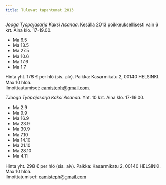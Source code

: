 ```yaml
---
title: Tulevat tapahtumat 2013
---
```


*Jooga Työpajasarja Kaksi Asanaa*. Kesällä 2013 poikkeuksellisesti vain 6 krt. Aina klo. 17-19.00.

* Ma 6.5 
* Ma 13.5
* Ma 27.5
* Ma 10.6
* Ma 17.6
* Ma 1.7

Hinta yht. 178 € per hlö (sis. alv). Paikka: Kasarmikatu 2, 00140 HELSINKI. Max 10 hlöä. 
<br/>Ilmoittautumiset: camisteph@gmail.com.



*TJooga Työpajasarja Kaksi Asanaa*. Yht. 10 krt. Aina klo. 17-19.00.

* Ma 2.9 
* Ma 9.9
* Ma 16.9
* Ma 23.9
* Ma 30.9
* Ma 7.10
* Ma 14.10
* Ma 21.10
* Ma 28.10
* Ma 4.11

Hinta yht. 298 € per hlö (sis. alv). Paikka: Kasarmikatu 2, 00140 HELSINKI. Max 10 hlöä. 
<br/>Ilmoittatumiset: camisteph@gmail.com


